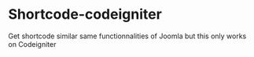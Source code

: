 # Shortcode-codeigniter
Get shortcode similar same functionnalities of Joomla but this only works on Codeigniter
